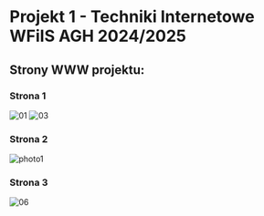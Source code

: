 # Projekt 1 - Techniki Internetowe WFiIS AGH 2024/2025

## Strony WWW projektu:

### Strona 1
![01](https://github.com/user-attachments/assets/2ff3bef9-601d-4bba-84e4-b7b3530544ab)
![03](https://github.com/user-attachments/assets/ff2965df-9931-4967-96ae-b8b83c4ebe08)


### Strona 2
![photo1](https://github.com/user-attachments/assets/c2f663ac-2420-42fb-a419-bbc507a0b261)


### Strona 3
![06](https://github.com/user-attachments/assets/29ff5ddb-264e-45d2-a923-9ffc0f46c929)

